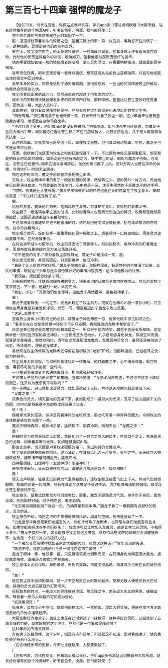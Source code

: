 # 第三百七十四章 强悍的魔龙子
        【告知书友，时代在变化，免费站点难以长存，手机app多书源站点切换看书大势所趋，站长给你推荐的这个换源APP，听书音色多、换源、找书都好使！】
       整个西荒城的气氛仿佛是在此时凝固了一下。
       那一道道视线带着浓浓的惊愕之色，望着天际上的那一幕，片刻后，嘴角忍不住的咧了一下，这种结果，显然是在他们的意料之外。
       天空上，牧尘凌空而立，他上身衣衫破碎，一些血痕浮现着，在其身体上还有着黑雷在跳动，此时他的面庞显得格外的冷冽，眼神如刀，望着他眼前那面庞涨红的吴甲。
       他的手掌犹如铁钳一般的锁住后者的咽喉，掌心灵力涌动，只需要稍稍催动，就能震断吴甲咽喉。
       吴甲面色铁青，眼中还残留着一些难以置信，想来还没从先前牧尘蛮横破阵，并且将他彻底击溃的现实中回过神来。
       吴甲本身的实力，同样是达到了通天境初期，但他没想到，一旦当他的灵阵被牧尘所破后，他竟然会败得这么快。
       牧尘所表现出来的战斗力，显然是远远的超过了他表面的实力。
       城市中的安静很快就被爆发出来的惊哗声所打破，那种哗然，甚至比沈苍生落败时还要激烈，因为这一幕，太出人意料了。
       谁能想到，身为五级灵阵师的吴甲，竟然会败在实力仅仅是化天境后期的牧尘手中。
       “倒是有趣。”那位青袍男子也是微微一笑，目光奇特的看了牧尘一眼，这少年看来也是有些隐藏的手段，难怪敢在这种场合出手。
       “不过打败了吴甲，他们依旧还是没有胜算啊。”他喃喃道，如今沈苍生已经落败，而魔龙子也将会腾出手来，面对着这位连沈苍生都拦不住的超级狠人，北苍灵院这边，几乎无人再能够与其抗衡一二。
       此时的局面，北苍灵院已是尽落下风，即便牧尘获胜，但也难以撼动局面，毕竟，魔龙子可不是吴甲可比啊。
       苏萱，鹤妖他们也是因为牧尘此时的获胜惊喜了一下，不过很快神色又是凝重起来，想来都是明白此时局面的艰难，如果沈苍生还有再战之力，联手牧尘的话，倒能与魔龙子抗衡，可现在，沈苍生已经重伤…而李玄通与洛璃那边，虽然也是占据了上风，但对方两人也是在拼命的纠缠，令得他们一时间无法脱身。
       而在这种时间内，魔龙子恐怕也将会把牧尘击溃。
       天际上，牧尘眼神冷漠的看了一眼被制服的吴甲，然后转过头，望向另外一片方向，而当他在见到那满身血迹，气息萎靡的沈苍生时，心中也是一沉，沈苍生果然也不是魔龙子的对手啊。
       “呵呵，倒真是让人意外啊。”魔龙子那微微诧异的目光也是在此时停留在了牧尘身上，旋即淡笑道：“不过终归还是晚了点。”
       唰。
       远处的苏萱，鹤妖他们掠来，落到沈苍生身旁，将其护在身后，警惕的盯着魔龙子。
       牧尘看了一眼洛璃与李玄通的战场，此时后者两人也是察觉到这边的情况，攻势都是陡然变得凶猛，试图迅速结束战斗去援助牧尘。
       不过那穆骨与鬼雄毕竟也不是省油的灯，这时候也是变得狠辣起来，招招致命攻势席卷而出，拼命的拖着两人。
       牧尘眼芒微闪，旋即反手一掌重重拍到吴甲胸膛之上，后者顿时一口鲜血喷出，周身灵力波动萎靡下来，显然是被重创。
       在将这吴甲战斗力废除后，牧尘将其丢向了苏萱等人，然后抬起头，眼神冷冽的盯着魔龙子，周身再度有着磅礴的灵力波动荡漾开来。
       “你不是我的对手。”面对着牧尘那般目光，魔龙子却是淡淡一笑，道。
       牧尘面无表情，并没有回应，只是那眼神，依旧冷冽。
       “真是个让人厌烦的家伙啊。”魔龙子喃喃自语，那眼神深处，有着狰狞的杀意涌了出来，此次的事情，眼前这个少年总是令得他算计好的事情出现变故，这令得他极为的讨厌。
       “我现在，很想把你给杀了啊…”
       滔天般的煞气，伴随着磅礴强横的灵力，铺天盖地的从魔龙子体内席卷而出，然后对着牧尘笼罩而去，下一霎，他身形一动，暴掠而出。
       “牧尘，小心！”苏萱他们急忙惊呼，这魔龙子果然狠辣，直接就动手了。
       唰！
       魔龙子速度极快，一闪之下，便是出现在了牧尘前方，而就在他即将凶狠一掌拍出时，只见得牧尘周身竟是有着龙影浮现，光芒一闪，便是暴退出了魔龙子攻击范围。
       “这是…龙腾术？”
       望着牧尘身体上闪现而过的龙影，那魔龙子神色却是一惊，旋即他眼中掠过阴沉之色，道：“看来你在白龙至尊灵藏中得到了不少好处啊，竟然连他的龙腾术都学会了。”
       白龙至尊也曾经是龙魔宫内的最高层之一，所以对于他的绝学，魔龙子也是有所知晓，这龙腾术是一部相当厉害的身法神诀，一旦修炼至大成地步，几乎是能够身化神龙，穿梭空间而遁，就算是至尊强者，都难以阻拦，当年白龙至尊叛出龙魔宫，龙魔宫倾尽全力，最终还是被他逃了出去，所凭借的，便是这龙腾术。
       虽然现在牧尘所修炼的龙腾术还停留在最初级的“龙影”阶段，但那种速度，已经极其之快，颇为的棘手。
       牧尘周身龙影浮现，令得他的身体犹如一缕青烟，他盯着魔龙子，心中满是戒备，现在的他，需要尽可能的多拖延一些时间。
       一旦拖到洛璃或者李玄通结束战斗，那他就会轻松许多。
       不过魔龙子显然也是洞穿了他意图，当即冷笑道：“龙腾术虽然厉害，不过你不过才小成阶段而已，还真以为我奈何不得你吗？”
       他一步跨出，只见得那滚滚灵力，犹如是遮蔽了天际，令得这天地瞬间就是昏暗下来。
       “龙魔之罩！”
       灰黑色的灵力，铺天盖地的笼罩下来，犹如形成了一道巨大的光罩，笼罩了这方圆数千丈的范围，同时也是将躲避不及的牧尘给笼罩了进去。
       吼！吼！
       随着那光罩的笼罩，似乎是有着狰狞的龙吼传出，那龙吼有着一种异样的魔力，令得牧尘的身体都是感觉到沉重了一些。
       魔龙子眼神森然，他伸出手掌，猛然拍下，阴森冷喝，响彻天地：“龙魔之手！”
       轰！
       磅礴的灵力在那天际之上汇聚，竟是化为了一只百丈庞大的巨手，在那巨手之上，布满着黑色的龙鳞，闪烁着森寒的光泽，犹如能够撕裂山岳。
       那百丈巨手，当头便是对着牧尘狠狠的拍下，传出刺耳的音爆之声。
       牧尘望着那笼罩而来的阴影，灵力涌动，在其身后化为一片星空，星空之中，三头庞然大物凝聚成形，旋即携带着磅礴星光，席卷而出。
       四神星宿经，白虎神印！玄武神印！朱雀神印！
       兽吼咆哮天际，三头巨兽呼啸而出，直接是与那灰黑巨手，悍然相撞！
       轰！
       惊天之声响彻，狂暴无匹的灵力气浪席卷而开，连牧尘都是被震飞出上千米，体内气血微微翻腾，那面色则是一片凝重，只有在真正与这魔龙子交过手后，方才能够知道他的强悍，难怪连沈苍生都是挡不住。
       牧尘抬头，望着远处那灵力气浪席卷处，那里，魔龙子脚踏灵力气浪，单手负于身后，面色淡漠，先前那种对碰，对于他而言，毫无影响。
       “化天境后期就能挡下我这一击，的确算是有些本事。”魔龙子看了一眼胸膛有点起伏的牧尘，淡淡的道。
       牧尘神色不动，袖袍之中的手掌却是微微抖动，周身的空间，仿佛是波动了一下。
       “白龙至尊毕竟曾是我们龙魔宫的人，你如今修炼了龙腾术，也算是与我们龙魔宫有些关系，如果你能去把沈苍生他们给杀了，我或许可以让你加入龙魔宫，前途比在北苍灵院，不知好上多少。”魔龙子突然一笑，如果能够把牧尘拉进龙魔宫，那恐怕北苍灵院的颜面将会彻底被丢尽，这倒是一个打击对方的极好办法。
       “一个被北苍灵院撵得犹如丧家之犬般的势力，也敢说这种话？”牧尘讥讽的笑道。
       “敬酒不吃，那你就随他们今日一同挂在这西荒城吧！”
       魔龙子眼神一寒，他双掌一握，只见得滚滚灵力凝聚而来，在其周身化为两道庞大魔龙，旋即魔龙咆哮，直接是对着牧尘席卷而去。
       牧尘身体上龙影浮现，身形暴退，黑色的双眸，再度变得晶透，而其双手也是在此时陡然结印。
       “轰！”
       就在牧尘双手结印的瞬间，这一片天空都是在此时震动起来，旋即无数人便是见到光芒绽放，磅礴的灵力遮天蔽日的汇聚而来。
       短短数息的时间，一座庞大的灵阵就已浮现，那灵阵之中，两朵庞大无比的黑莲，缓缓运转，释放着一股令人动容的可怕灵力波动。
       “妖莲屠灵阵！”
       低喝声，自牧尘心中响彻，旋即他眼神冰冷，一掌拍出，那巨大的灵阵，便是在那下方无数道震动的目光中运转起来。
       大殿处那位青袍男子，面庞上也是在此时划过了一抹惊讶，这种等级的灵阵，已经达到了五级灵阵的范畴，莫非眼前的这个少年，竟然也是一位五级灵阵师吗？
       这种年龄的五级灵阵师…
       青袍男子双目微眯，这个少年，倒是有点不简单，不过就是不知道，面对着魔龙子，他究竟能够坚持到什么地步…
       （在会场赶出来的更新，今天七点就起床，人都要累挂了。
       ）
       【告知书友，时代在变化，免费站点难以长存，手机app多书源站点切换看书大势所趋，站长给你推荐的这个换源APP，听书音色多、换源、找书都好使！】